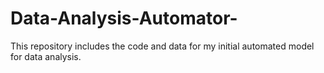 # Data-Analysis-Automator-
This repository includes the code and data for my initial automated model for data analysis. 

